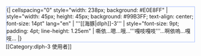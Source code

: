 <div style="float: left; border: solid #99B3FF 1px; margin: 1px">
{| cellspacing="0" style="width: 238px; background: #E0E8FF"
| style="width: 45px; height: 45px; background: #99B3FF; text-align: center; font-size: 14pt" lang="en" | '''[[海豚|dlph]]-3'''
| style="font-size: 9pt; padding: 4pt; line-height: 1.25em" | 嘶依...嗯...哦...'''嘎吱嘎吱'''...啊依嗚...嘎吱...
|}</div>

[[Category:dlph-3 使用者]]